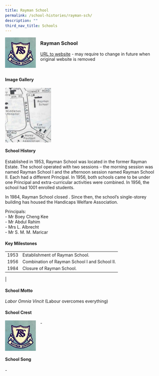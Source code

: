 ```yaml
---
title: Rayman School
permalink: /school-histories/rayman-sch/
description: ""
third_nav_title: Schools
---
```

<img src="/images/raymansch1.jpg" style="width:20%;margin-right:15px;" align = "left">

### **Rayman School**
[URL to website](https://academyofsingaporeteachers.moe.edu.sg/moehc/school-histories/school/-) - may require to change in future when original website is removed

<br clear="left">

#### **Image Gallery**

<p><a href="https://staging.d1yxymztqoj7qn.amplifyapp.com/images/pic.jpg">  
<img src="/images/raymansch2.jpg" style="width:30%;margin-right:15px;" align = "left">
</a></p>

<br clear="left">

#### **School History**
Established in 1953, Rayman School was located in the former Rayman Estate. The school operated with two sessions – the morning session was named Rayman School I and the afternoon session named Rayman School II. Each had a different Principal. In 1956, both schools came to be under one Principal and extra-curricular activities were combined. In 1956, the school had 1001 enrolled students.  
  
In 1984, Rayman School closed . Since then, the school’s single-storey building has housed the Handicaps Welfare Association.

Principals:<br>
\- Mr Boey Cheng Kee<br>
\- Mr Abdul Rahim<br>
\- Mrs L. Albrecht<br>
\- Mr S. M. M. Maricar

#### **Key Milestones**

|  |  |
|:---:|---|
| 1953 | Establishment of Rayman School. |
| 1956 | Combination of Rayman School I and School II. |
| 1984 | Closure of Rayman School. |
|

#### **School Motto**
_Labor Omnia Vincit_ (Labour overcomes everything)

#### **School Crest**
<img src="/images/raymansch1.jpg" style="width:20%;margin-right:15px;" align = "left">

\-

<br clear="left">

#### **School Song**
\-